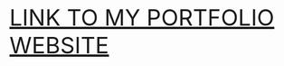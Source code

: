 <a href="https://merciful-bolaji.netlify.app/" style="font-size: 40px"> LINK TO MY PORTFOLIO WEBSITE </a>

